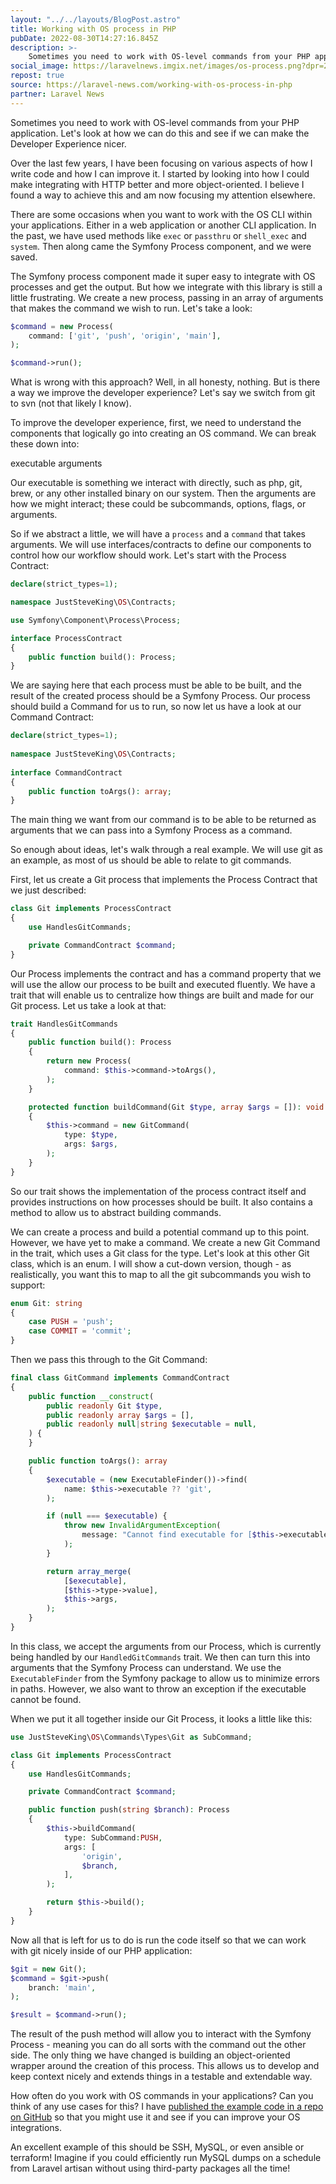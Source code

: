 ```yaml
---
layout: "../../layouts/BlogPost.astro"
title: Working with OS process in PHP
pubDate: 2022-08-30T14:27:16.845Z
description: >-
    Sometimes you need to work with OS-level commands from your PHP application. Let's look at how we can do this and see if we can make the DX nicer.
social_image: https://laravelnews.imgix.net/images/os-process.png?dpr=2&ixlib=php-3.3.1
repost: true
source: https://laravel-news.com/working-with-os-process-in-php
partner: Laravel News
---
```


Sometimes you need to work with OS-level commands from your PHP application. Let's look at how we can do this and see if we can make the Developer Experience nicer.

Over the last few years, I have been focusing on various aspects of how I write code and how I can improve it. I started by looking into how I could make integrating with HTTP better and more object-oriented. I believe I found a way to achieve this and am now focusing my attention elsewhere.

There are some occasions when you want to work with the OS CLI within your applications. Either in a web application or another CLI application. In the past, we have used methods like `exec` or `passthru` or `shell_exec` and `system`. Then along came the Symfony Process component, and we were saved.

The Symfony process component made it super easy to integrate with OS processes and get the output. But how we integrate with this library is still a little frustrating. We create a new process, passing in an array of arguments that makes the command we wish to run. Let's take a look:

```php
$command = new Process(
	command: ['git', 'push', 'origin', 'main'],
);

$command->run();
```

What is wrong with this approach? Well, in all honesty, nothing. But is there a way we improve the developer experience? Let's say we switch from git to svn (not that likely I know).

To improve the developer experience, first, we need to understand the components that logically go into creating an OS command. We can break these down into:

executable
arguments

Our executable is something we interact with directly, such as php, git, brew, or any other installed binary on our system. Then the arguments are how we might interact; these could be subcommands, options, flags, or arguments.

So if we abstract a little, we will have a `process` and a `command` that takes arguments. We will use interfaces/contracts to define our components to control how our workflow should work. Let's start with the Process Contract:

```php
declare(strict_types=1);

namespace JustSteveKing\OS\Contracts;

use Symfony\Component\Process\Process;

interface ProcessContract
{
	public function build(): Process;
}
```

We are saying here that each process must be able to be built, and the result of the created process should be a Symfony Process. Our process should build a Command for us to run, so now let us have a look at our Command Contract:

```php
declare(strict_types=1);
	 
namespace JustSteveKing\OS\Contracts;
	 
interface CommandContract
{
	public function toArgs(): array;
}
```

The main thing we want from our command is to be able to be returned as arguments that we can pass into a Symfony Process as a command.

So enough about ideas, let's walk through a real example. We will use git as an example, as most of us should be able to relate to git commands.

First, let us create a Git process that implements the Process Contract that we just described:

```php
class Git implements ProcessContract
{
	use HandlesGitCommands;

	private CommandContract $command;
}
```

Our Process implements the contract and has a command property that we will use the allow our process to be built and executed fluently. We have a trait that will enable us to centralize how things are built and made for our Git process. Let us take a look at that:

```php
trait HandlesGitCommands
{
	public function build(): Process
	{
		return new Process(
			command: $this->command->toArgs(),
		);
	}

	protected function buildCommand(Git $type, array $args = []): void
	{
		$this->command = new GitCommand(
			type: $type,
			args: $args,
		);
	}
}
```

So our trait shows the implementation of the process contract itself and provides instructions on how processes should be built. It also contains a method to allow us to abstract building commands.

We can create a process and build a potential command up to this point. However, we have yet to make a command. We create a new Git Command in the trait, which uses a Git class for the type. Let's look at this other Git class, which is an enum. I will show a cut-down version, though - as realistically, you want this to map to all the git subcommands you wish to support:

```php
enum Git: string
{
	case PUSH = 'push';
	case COMMIT = 'commit';
}
```

Then we pass this through to the Git Command:

```php
final class GitCommand implements CommandContract
{
	public function __construct(
		public readonly Git $type,
		public readonly array $args = [],
		public readonly null|string $executable = null,
	) {
	}

	public function toArgs(): array
	{
		$executable = (new ExecutableFinder())->find(
			name: $this->executable ?? 'git',
		);

		if (null === $executable) {
			throw new InvalidArgumentException(
				message: "Cannot find executable for [$this->executable].",
			);
		}

		return array_merge(
			[$executable],
			[$this->type->value],
			$this->args,
		);
	}
}
```

In this class, we accept the arguments from our Process, which is currently being handled by our `HandledGitCommands` trait. We then can turn this into arguments that the Symfony Process can understand. We use the `ExecutableFinder` from the Symfony package to allow us to minimize errors in paths. However, we also want to throw an exception if the executable cannot be found.

When we put it all together inside our Git Process, it looks a little like this:

```php
use JustSteveKing\OS\Commands\Types\Git as SubCommand;

class Git implements ProcessContract
{
	use HandlesGitCommands;

	private CommandContract $command;

	public function push(string $branch): Process
	{
		$this->buildCommand(
			type: SubCommand:PUSH,
			args: [
				'origin',
				$branch,
			],
		);

		return $this->build();
	}
}
```

Now all that is left for us to do is run the code itself so that we can work with git nicely inside of our PHP application:

```php
$git = new Git();
$command = $git->push(
	branch: 'main',
);

$result = $command->run();
```

The result of the push method will allow you to interact with the Symfony Process - meaning you can do all sorts with the command out the other side. The only thing we have changed is building an object-oriented wrapper around the creation of this process. This allows us to develop and keep context nicely and extends things in a testable and extendable way.

How often do you work with OS commands in your applications? Can you think of any use cases for this? I have [published the example code in a repo on GitHub](https://github.com/JustSteveKing/os-process) so that you might use it and see if you can improve your OS integrations.

An excellent example of this should be SSH, MySQL, or even ansible or terraform! Imagine if you could efficiently run MySQL dumps on a schedule from Laravel artisan without using third-party packages all the time!